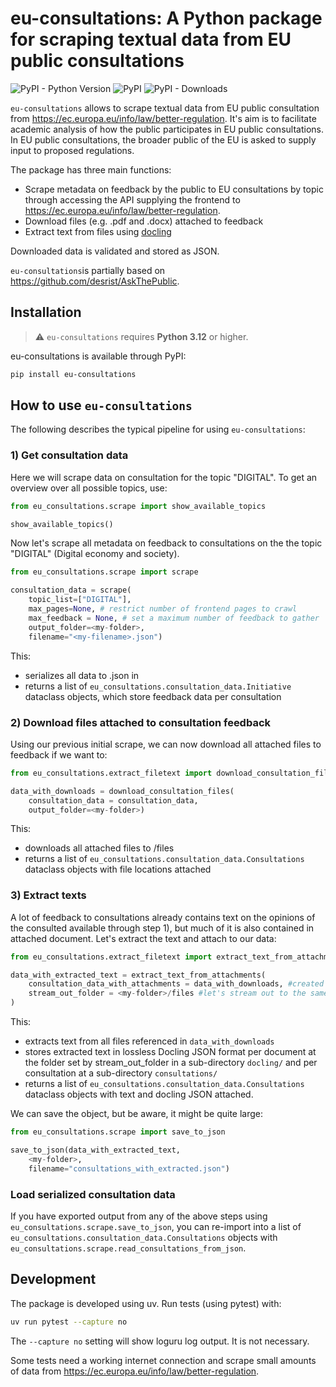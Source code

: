 # eu-consultations: A Python package for scraping textual data from EU public consultations

![PyPI - Python Version](https://img.shields.io/pypi/pyversions/eu-consultations)
![PyPI](https://img.shields.io/pypi/v/eu-consultations?label=pypi%20package)
![PyPI - Downloads](https://img.shields.io/pypi/dm/eu-consultations)

`eu-consultations` allows to scrape textual data from EU public consultation from https://ec.europa.eu/info/law/better-regulation. It's aim is to facilitate academic analysis of how the public participates in EU public consultations. In EU public consultations, the broader public of the EU is asked to supply input to proposed regulations.

The package has three main functions:

- Scrape metadata on feedback by the public to EU consultations by topic through accessing the API supplying the frontend to https://ec.europa.eu/info/law/better-regulation.
- Download files (e.g. .pdf and .docx) attached to feedback
- Extract text from files using [docling](https://github.com/docling-project/docling)

Downloaded data is validated and stored as JSON.

`eu-consultations`is partially based on https://github.com/desrist/AskThePublic.

## Installation

> ⚠️ `eu-consultations` requires **Python 3.12** or higher.

eu-consultations is available through PyPI:

```bash
pip install eu-consultations
```

## How to use `eu-consultations`

The following describes the typical pipeline for using `eu-consultations`:

### 1) Get consultation data

Here we will scrape data on consultation for the topic "DIGITAL". To get an overview over all possible topics, use:

```python
from eu_consultations.scrape import show_available_topics

show_available_topics()
```

Now let's scrape all metadata on feedback to consultations on the the topic "DIGITAL" (Digital economy and society).

```python
from eu_consultations.scrape import scrape

consultation_data = scrape(
    topic_list=["DIGITAL"],
    max_pages=None, # restrict number of frontend pages to crawl
    max_feedback = None, # set a maximum number of feedback to gather
    output_folder=<my-folder>,
    filename="<my-filename>.json")
```

This:
- serializes all data to <my-filename>.json in <my-folder>
- returns a list of `eu_consultations.consultation_data.Initiative` dataclass objects, which store feedback data per consultation

### 2) Download files attached to consultation feedback

Using our previous initial scrape, we can now download all attached files to feedback if we want to:

```python
from eu_consultations.extract_filetext import download_consultation_files

data_with_downloads = download_consultation_files(
    consultation_data = consultation_data,
    output_folder=<my-folder>)
```

This:
- downloads all attached files to <my-folder>/files
- returns a list of `eu_consultations.consultation_data.Consultations` dataclass objects with file locations attached

### 3) Extract texts

A lot of feedback to consultations already contains text on the opinions of the consulted available through step 1), but much of it is also contained in attached document. Let's extract the text and attach to our data:

```python
from eu_consultations.extract_filetext import extract_text_from_attachments

data_with_extracted_text = extract_text_from_attachments(
    consultation_data_with_attachments = data_with_downloads, #created in step 2)
    stream_out_folder = <my-folder>/files #let's stream out to the same location as files
)
```

This:
- extracts text from all files referenced in `data_with_downloads`
- stores extracted text in lossless Docling JSON format per document at the folder set by stream_out_folder in a sub-directory `docling/` and per consultation at a sub-directory `consultations/`
- returns a list of `eu_consultations.consultation_data.Consultations` dataclass objects with text and docling JSON attached.

We can save the object, but be aware, it might be quite large:

```python
from eu_consultations.scrape import save_to_json

save_to_json(data_with_extracted_text, 
    <my-folder>, 
    filename="consultations_with_extracted.json")
```

### Load serialized consultation data

If you have exported output from any of the above steps using `eu_consultations.scrape.save_to_json`, you can re-import into a list of `eu_consultations.consultation_data.Consultations` objects with `eu_consultations.scrape.read_consultations_from_json`.

## Development

The package is developed using uv. Run tests (using pytest) with:

```bash
uv run pytest --capture no
```

The `--capture no` setting will show loguru log output. It is not necessary.

Some tests need a working internet connection and scrape small amounts of data from https://ec.europa.eu/info/law/better-regulation.